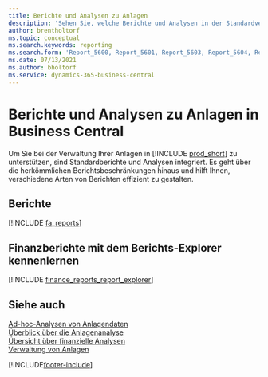```yaml
---
title: Berichte und Analysen zu Anlagen
description: 'Sehen Sie, welche Berichte und Analysen in der Standardversion von Business Central verfügbar sind, damit Sie den Überblick über Ihre Anlagen behalten können.'
author: brentholtorf
ms.topic: conceptual
ms.search.keywords: reporting
ms.search.form: 'Report_5600, Report_5601, Report_5603, Report_5604, Report_5605, Report_5606, Report_5607, Report_5608, Report_5610'
ms.date: 07/13/2021
ms.author: bholtorf
ms.service: dynamics-365-business-central
---
```

# <a name="fixed-assets-reports-and-analytics-in-business-central"></a>Berichte und Analysen zu Anlagen in Business Central

Um Sie bei der Verwaltung Ihrer Anlagen in [!INCLUDE [prod_short](includes/prod_short.md)] zu unterstützen, sind Standardberichte und Analysen integriert. Es geht über die herkömmlichen Berichtsbeschränkungen hinaus und hilft Ihnen, verschiedene Arten von Berichten effizient zu gestalten.  

## <a name="reports"></a>Berichte
[!INCLUDE [fa_reports](includes/fa-reports-include.md)]


## <a name="explore-finance-reports-with-report-explorer"></a>Finanzberichte mit dem Berichts-Explorer kennenlernen
[!INCLUDE [finance_reports_report_explorer](includes/finance-reports-report-explorer-include.md)]


## <a name="see-also"></a>Siehe auch

[Ad-hoc-Analysen von Anlagendaten](ad-hoc-analysis-fa.md)     
[Überblick über die Anlagenanalyse](fa-analytics-overview.md)   
[Übersicht über finanzielle Analysen](bi.md)   
[Verwaltung von Anlagen](fa-manage.md)  

[!INCLUDE[footer-include](includes/footer-banner.md)]
